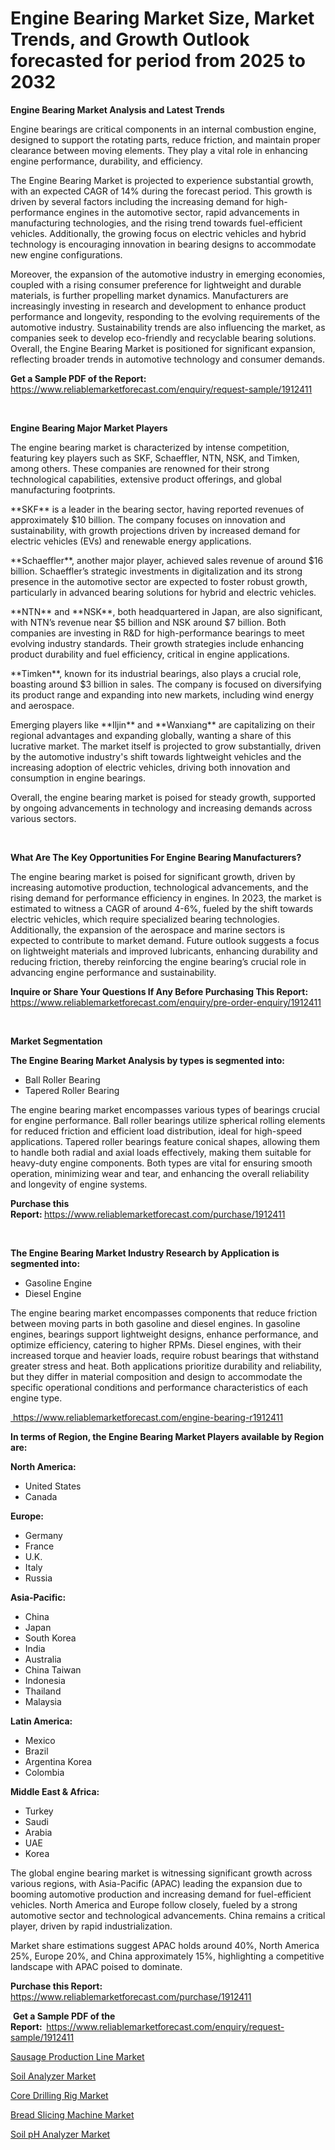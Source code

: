 <p><h1>Engine Bearing Market Size, Market Trends, and Growth Outlook forecasted for period from 2025 to 2032</h1></p><p><strong>Engine Bearing Market Analysis and Latest Trends</strong></p>
<p><p>Engine bearings are critical components in an internal combustion engine, designed to support the rotating parts, reduce friction, and maintain proper clearance between moving elements. They play a vital role in enhancing engine performance, durability, and efficiency.</p><p>The Engine Bearing Market is projected to experience substantial growth, with an expected CAGR of 14% during the forecast period. This growth is driven by several factors including the increasing demand for high-performance engines in the automotive sector, rapid advancements in manufacturing technologies, and the rising trend towards fuel-efficient vehicles. Additionally, the growing focus on electric vehicles and hybrid technology is encouraging innovation in bearing designs to accommodate new engine configurations.</p><p>Moreover, the expansion of the automotive industry in emerging economies, coupled with a rising consumer preference for lightweight and durable materials, is further propelling market dynamics. Manufacturers are increasingly investing in research and development to enhance product performance and longevity, responding to the evolving requirements of the automotive industry. Sustainability trends are also influencing the market, as companies seek to develop eco-friendly and recyclable bearing solutions. Overall, the Engine Bearing Market is positioned for significant expansion, reflecting broader trends in automotive technology and consumer demands.</p></p>
<p><strong>Get a Sample PDF of the Report:&nbsp;</strong> <a href="https://www.reliablemarketforecast.com/enquiry/request-sample/1912411?utm_campaign=1842&utm_medium=2&utm_source=Github&utm_content=ia&utm_term=11042025&utm_id=engine-bearing">https://www.reliablemarketforecast.com/enquiry/request-sample/1912411</a></p>
<p>&nbsp;</p>
<p><strong>Engine Bearing Major Market Players</strong></p>
<p><p>The engine bearing market is characterized by intense competition, featuring key players such as SKF, Schaeffler, NTN, NSK, and Timken, among others. These companies are renowned for their strong technological capabilities, extensive product offerings, and global manufacturing footprints.</p><p>**SKF** is a leader in the bearing sector, having reported revenues of approximately $10 billion. The company focuses on innovation and sustainability, with growth projections driven by increased demand for electric vehicles (EVs) and renewable energy applications.</p><p>**Schaeffler**, another major player, achieved sales revenue of around $16 billion. Schaeffler’s strategic investments in digitalization and its strong presence in the automotive sector are expected to foster robust growth, particularly in advanced bearing solutions for hybrid and electric vehicles.</p><p>**NTN** and **NSK**, both headquartered in Japan, are also significant, with NTN’s revenue near $5 billion and NSK around $7 billion. Both companies are investing in R&D for high-performance bearings to meet evolving industry standards. Their growth strategies include enhancing product durability and fuel efficiency, critical in engine applications.</p><p>**Timken**, known for its industrial bearings, also plays a crucial role, boasting around $3 billion in sales. The company is focused on diversifying its product range and expanding into new markets, including wind energy and aerospace.</p><p>Emerging players like **Iljin** and **Wanxiang** are capitalizing on their regional advantages and expanding globally, wanting a share of this lucrative market. The market itself is projected to grow substantially, driven by the automotive industry's shift towards lightweight vehicles and the increasing adoption of electric vehicles, driving both innovation and consumption in engine bearings. </p><p>Overall, the engine bearing market is poised for steady growth, supported by ongoing advancements in technology and increasing demands across various sectors.</p></p>
<p>&nbsp;</p>
<p><strong>What Are The Key Opportunities For Engine Bearing Manufacturers?</strong></p>
<p><p>The engine bearing market is poised for significant growth, driven by increasing automotive production, technological advancements, and the rising demand for performance efficiency in engines. In 2023, the market is estimated to witness a CAGR of around 4-6%, fueled by the shift towards electric vehicles, which require specialized bearing technologies. Additionally, the expansion of the aerospace and marine sectors is expected to contribute to market demand. Future outlook suggests a focus on lightweight materials and improved lubricants, enhancing durability and reducing friction, thereby reinforcing the engine bearing’s crucial role in advancing engine performance and sustainability.</p></p>
<p><strong>Inquire or Share Your Questions If Any Before Purchasing This Report:</strong> <a href="https://www.reliablemarketforecast.com/enquiry/pre-order-enquiry/1912411?utm_campaign=1842&utm_medium=2&utm_source=Github&utm_content=ia&utm_term=11042025&utm_id=engine-bearing">https://www.reliablemarketforecast.com/enquiry/pre-order-enquiry/1912411</a></p>
<p>&nbsp;</p>
<p><strong>Market Segmentation</strong></p>
<p><strong>The Engine Bearing Market Analysis by types is segmented into:</strong></p>
<p><ul><li>Ball Roller Bearing</li><li>Tapered Roller Bearing</li></ul></p>
<p><p>The engine bearing market encompasses various types of bearings crucial for engine performance. Ball roller bearings utilize spherical rolling elements for reduced friction and efficient load distribution, ideal for high-speed applications. Tapered roller bearings feature conical shapes, allowing them to handle both radial and axial loads effectively, making them suitable for heavy-duty engine components. Both types are vital for ensuring smooth operation, minimizing wear and tear, and enhancing the overall reliability and longevity of engine systems.</p></p>
<p><strong>Purchase this Report:&nbsp;</strong><a href="https://www.reliablemarketforecast.com/purchase/1912411?utm_campaign=1842&utm_medium=2&utm_source=Github&utm_content=ia&utm_term=11042025&utm_id=engine-bearing">https://www.reliablemarketforecast.com/purchase/1912411</a></p>
<p>&nbsp;</p>
<p><strong>The Engine Bearing Market Industry Research by Application is segmented into:</strong></p>
<p><ul><li>Gasoline Engine</li><li>Diesel Engine</li></ul></p>
<p><p>The engine bearing market encompasses components that reduce friction between moving parts in both gasoline and diesel engines. In gasoline engines, bearings support lightweight designs, enhance performance, and optimize efficiency, catering to higher RPMs. Diesel engines, with their increased torque and heavier loads, require robust bearings that withstand greater stress and heat. Both applications prioritize durability and reliability, but they differ in material composition and design to accommodate the specific operational conditions and performance characteristics of each engine type.</p></p>
<p><a href="https://www.reliablemarketforecast.com/engine-bearing-r1912411?utm_campaign=1842&utm_medium=2&utm_source=Github&utm_content=ia&utm_term=11042025&utm_id=engine-bearing">&nbsp;https://www.reliablemarketforecast.com/engine-bearing-r1912411</a></p>
<p><strong>In terms of Region, the Engine Bearing Market Players available by Region are:</strong></p>
<p>
    <p> <strong> North America: </strong>
        <ul>
            <li>United States</li>
            <li>Canada</li>
        </ul>
        </p> 
    <p> <strong> Europe: </strong>
        <ul>
            <li>Germany</li>
            <li>France</li>
            <li>U.K.</li>
            <li>Italy</li>
            <li>Russia</li>
        </ul>
        </p> 
    <p> <strong> Asia-Pacific: </strong>
        <ul>
            <li>China</li>
            <li>Japan</li>
            <li>South Korea</li>
            <li>India</li>
            <li>Australia</li>
            <li>China Taiwan</li>
            <li>Indonesia</li>
            <li>Thailand</li>
            <li>Malaysia</li>
        </ul>
        </p> 
    <p> <strong> Latin America: </strong>
        <ul>
            <li>Mexico</li>
            <li>Brazil</li>
            <li>Argentina Korea</li>
            <li>Colombia</li>
        </ul>
        </p> 
    <p> <strong> Middle East & Africa: </strong>
        <ul>
            <li>Turkey</li>
            <li>Saudi</li>
            <li>Arabia</li>
            <li>UAE</li>
            <li>Korea</li>
        </ul>
    </p>
    </p>
<p><p>The global engine bearing market is witnessing significant growth across various regions, with Asia-Pacific (APAC) leading the expansion due to booming automotive production and increasing demand for fuel-efficient vehicles. North America and Europe follow closely, fueled by a strong automotive sector and technological advancements. China remains a critical player, driven by rapid industrialization. </p><p>Market share estimations suggest APAC holds around 40%, North America 25%, Europe 20%, and China approximately 15%, highlighting a competitive landscape with APAC poised to dominate.</p></p>
<p><strong>Purchase this Report: </strong><a href="https://www.reliablemarketforecast.com/purchase/1912411?utm_campaign=1842&utm_medium=2&utm_source=Github&utm_content=ia&utm_term=11042025&utm_id=engine-bearing">https://www.reliablemarketforecast.com/purchase/1912411</a></p>
<p>&nbsp;<strong>Get a Sample PDF of the Report:&nbsp;&nbsp;</strong><a href="https://www.reliablemarketforecast.com/enquiry/request-sample/1912411?utm_campaign=1842&utm_medium=2&utm_source=Github&utm_content=ia&utm_term=11042025&utm_id=engine-bearing">https://www.reliablemarketforecast.com/enquiry/request-sample/1912411</a></p>
<p><strong></strong></p>
<p><p><a href="https://github.com/pomasifilo/Market-Research-Report-List-1/blob/main/sausage-production-line-market.md?utm_campaign=1842&utm_medium=2&utm_source=Github&utm_content=ia&utm_term=11042025&utm_id=engine-bearing">Sausage Production Line Market</a></p><p><a href="https://github.com/shefikagbons/Market-Research-Report-List-1/blob/main/soil-analyzer-market.md?utm_campaign=1842&utm_medium=2&utm_source=Github&utm_content=ia&utm_term=11042025&utm_id=engine-bearing">Soil Analyzer Market</a></p><p><a href="https://github.com/avikalitesjj/Market-Research-Report-List-1/blob/main/core-drilling-rig-market.md?utm_campaign=1842&utm_medium=2&utm_source=Github&utm_content=ia&utm_term=11042025&utm_id=engine-bearing">Core Drilling Rig Market</a></p><p><a href="https://github.com/signallaikun/Market-Research-Report-List-1/blob/main/bread-slicing-machine-market.md?utm_campaign=1842&utm_medium=2&utm_source=Github&utm_content=ia&utm_term=11042025&utm_id=engine-bearing">Bread Slicing Machine Market</a></p><p><a href="https://github.com/nontoengolo/Market-Research-Report-List-1/blob/main/soil-ph-analyzer-market.md?utm_campaign=1842&utm_medium=2&utm_source=Github&utm_content=ia&utm_term=11042025&utm_id=engine-bearing">Soil pH Analyzer Market</a></p></p>